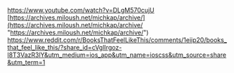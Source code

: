 https://www.youtube.com/watch?v=DLgM570cujU
[https://archives.miloush.net/michkap/archive/](https://archives.miloush.net/michkap/archive/ "https://archives.miloush.net/michkap/archive/")
https://www.reddit.com/r/BooksThatFeelLikeThis/comments/1eiip20/books_that_feel_like_this/?share_id=cVglIrgoz-l8T3VazR3lY&utm_medium=ios_app&utm_name=ioscss&utm_source=share&utm_term=1
